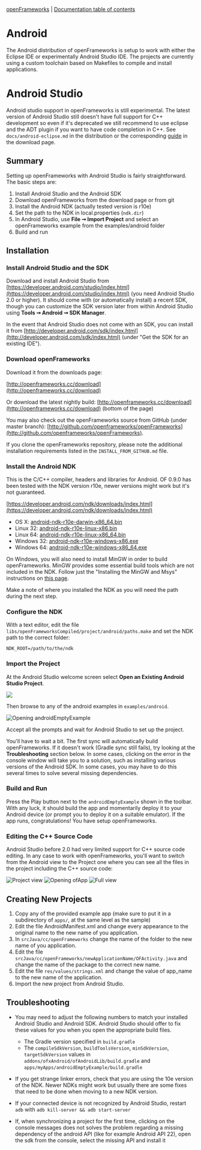 [openFrameworks](http://openframeworks.cc/) | [Documentation table of contents](table_of_contents.md)

Android
=======

The Android distribution of openFrameworks is setup to work with either the Eclipse IDE or experimentally Android Studio IDE. The projects are currently using a custom toolchain based on Makefiles to compile and install applications.

# Android Studio

Android studio support in openFrameworks is still experimental. The latest version of Android Studio still doesn't have full support for C++ development so even if it's deprecated we still recommend to use eclipse and the ADT plugin if you want to have code completion in C++. See `docs/android-eclipse.md` in the distribution or the corresponding [guide](http://openframeworks.cc/setup/android-eclipse/) in the download page.

## Summary

Setting up openFrameworks with Android Studio is fairly straightforward. The basic steps are:

1. Install Android Studio and the Android SDK
3. Download openFrameworks from the download page or from git
2. Install the Android NDK (actually tested version is r10e)
4. Set the path to the NDK in local.properties (`ndk.dir`)
5. In Android Studio, use **File ➞ Import Project** and select an openFrameworks example from the examples/android folder
6. Build and run

## Installation

### Install Android Studio and the SDK

Download and install Android Studio from [https://developer.android.com/studio/index.html](https://developer.android.com/studio/index.html) (you need Android Studio 2.0 or higher). It should come with (or automatically install) a recent SDK, though you can customize the SDK version later from within Android Studio using **Tools ➞ Android ➞ SDK Manager**.

In the event that Android Studio does not come with an SDK, you can install it from [http://developer.android.com/sdk/index.html](http://developer.android.com/sdk/index.html) (under "Get the SDK for an existing IDE").

### Download openFrameworks

Download it from the downloads page:

[http://openframeworks.cc/download](http://openframeworks.cc/download)

Or download the latest nightly build:
[http://openframeworks.cc/download](http://openframeworks.cc/download) (bottom of the page)

You may also check out the openFrameworks source from GitHub (under master branch): [http://github.com/openframeworks/openFrameworks](http://github.com/openframeworks/openFrameworks).

If you clone the openFrameworks repository, please note the additional installation requirements listed in the `INSTALL_FROM_GITHUB.md` file.

### Install the Android NDK

This is the C/C++ compiler, headers and libraries for Android. OF 0.9.0 has been tested with the NDK version r10e, newer versions might work but it's not guaranteed.

[https://developer.android.com/ndk/downloads/index.html](https://developer.android.com/ndk/downloads/index.html)

- OS X: [android-ndk-r10e-darwin-x86_64.bin](http://dl.google.com/android/ndk/android-ndk-r10e-darwin-x86_64.bin)
- Linux 32: [android-ndk-r10e-linux-x86.bin](http://dl.google.com/android/ndk/android-ndk-r10e-linux-x86.bin)
- Linux 64: [android-ndk-r10e-linux-x86_64.bin](http://dl.google.com/android/ndk/android-ndk-r10e-linux-x86_64.bin)
- Windows 32: [android-ndk-r10e-windows-x86.exe](http://dl.google.com/android/ndk/android-ndk-r10e-windows-x86.exe)
- Windows 64: [android-ndk-r10e-windows-x86_64.exe](http://dl.google.com/android/ndk/android-ndk-r10e-windows-x86_64.exe)

On Windows, you will also need to install MinGW in order to build openFrameworks. MinGW provides some essential build tools which are not included in the NDK. Follow just the "Installing the MinGW and Msys" instructions on [this page](http://www.multigesture.net/articles/how-to-install-mingw-msys-and-eclipse-on-windows/).

Make a note of where you installed the NDK as you will need the path during the next step.

### Configure the NDK

With a text editor, edit the file `libs/openFrameworksCompiled/project/android/paths.make` and set the NDK path to the correct folder:

    NDK_ROOT=/path/to/the/ndk

### Import the Project

At the Android Studio welcome screen select **Open an Existing Android Studio Project**.

![](images/android/open-existing-project.png)

Then browse to any of the android examples in `examples/android`.

![Opening androidEmptyExample](images/android/androidEmptyExample.png)

Accept all the prompts and wait for Android Studio to set up the project.

You'll have to wait a bit. The first sync will automatically build openFrameworks. If it doesn't work (Gradle sync still fails), try looking at the **Troubleshooting** section below.  In some cases, clicking on the error in the console window will take you to a solution, such as installing various versions of the Android SDK. In some cases, you may have to do this several times to solve several missing dependencies.

### Build and Run

Press the Play button next to the `androidEmptyExample` shown in the toolbar. With any luck, it should build the app and momentarily deploy it to your Android device (or prompt you to deploy it on a suitable emulator). If the app runs, congratulations! You have setup openFrameworks.

### Editing the C++ Source Code

Android Studio before 2.0 had very limited support for C++ source code editing. In any case to work with openFrameworks, you'll want to switch from the Android view to the Project one where you can see all the files in the project including the C++ source code:

![Project view](images/android/projectview.png)
![Opening ofApp](images/android/ofApp.png)
![Full view](images/android/full.png)

## Creating New Projects

1. Copy any of the provided example app (make sure to put it in a subdirectory of `apps/`, at the same level as the sample)
2. Edit the file AndroidManifest.xml and change every appearance to the original name to the new name of you application.
3. In `srcJava/cc/openFrameworks` change the name of the folder to the new name of you application.
4. Edit the file `srcJava/cc/openFrameworks/newApplicationName/OFActivity.java` and change the name of the package to the correct new name.
5. Edit the file `res/values/strings.xml` and change the value of app_name to the new name of the application.
6. Import the new project from Android Studio.

## Troubleshooting

- You may need to adjust the following numbers to match your installed Android Studio and Android SDK. Android Studio should offer to fix these values for you when you open the appropriate build files.
    - The Gradle version specified in `build.gradle`
    - The `compileSdkVersion`, `buildToolsVersion`, `minSdkVersion`, `targetSdkVersion` values in `addons/ofxAndroid/ofAndroidLib/build.gradle` and `apps/myApps/androidEmptyExample/build.gradle`

- If you get strange linker errors, check that you are using the 10e version of the NDK. Newer NDKs might work but usually there are some fixes that need to be done when moving to a new NDK version.

- If your connected device is not recognized by Android Studio, restart `adb` with `adb kill-server && adb start-server`

- If, when synchronizing a project for the first time, clicking on the console messages does not solves the problem regarding a missing dependency of the android API (like for example Android API 22), open the sdk from the console, select the missing API and install it
